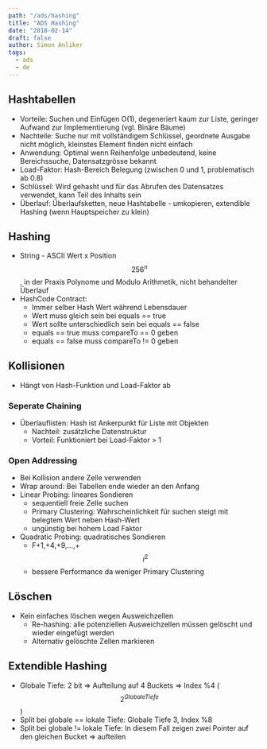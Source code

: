 ```yaml
---
path: "/ads/hashing"
title: "ADS Hashing"
date: "2018-02-14"
draft: false
author: Simon Anliker
tags:
  - ads
  - de
---
```


## Hashtabellen

* Vorteile: Suchen und Einfügen O(1), degeneriert kaum zur Liste, geringer Aufwand zur Implementierung (vgl. Binäre Bäume)
* Nachteile: Suche nur mit vollständigem Schlüssel, geordnete Ausgabe nicht möglich, kleinstes Element finden nicht einfach
* Anwendung: Optimal wenn Reihenfolge unbedeutend, keine Bereichssuche, Datensatzgrösse bekannt
* Load-Faktor: Hash-Bereich Belegung (zwischen 0 und 1, problematisch ab 0.8)
* Schlüssel: Wird gehasht und für das Abrufen des Datensatzes verwendet, kann Teil des Inhalts sein
* Überlauf: Überlaufsketten, neue Hashtabelle - umkopieren, extendible Hashing (wenn Hauptspeicher zu klein)

## Hashing

* String - ASCII Wert x Position $$256^n$$, in der Praxis Polynome und Modulo Arithmetik, nicht behandelter Überlauf
* HashCode Contract:
  * Immer selber Hash Wert während Lebensdauer
  * Wert muss gleich sein bei equals == true
  * Wert sollte unterschiedlich sein bei equals == false
  * equals == true muss compareTo == 0 geben
  * equals == false muss compareTo != 0 geben

## Kollisionen

* Hängt von Hash-Funktion und Load-Faktor ab

### Seperate Chaining

* Überlauflisten: Hash ist Ankerpunkt für Liste mit Objekten
  * Nachteil: zusätzliche Datenstruktur
  * Vorteil: Funktioniert bei Load-Faktor > 1

### Open Addressing

* Bei Kollision andere Zelle verwenden
* Wrap around: Bei Tabellen ende wieder an den Anfang
* Linear Probing: lineares Sondieren
  * sequentiell freie Zelle suchen
  * Primary Clustering: Wahrscheinlichkeit für suchen steigt mit belegtem Wert neben Hash-Wert
  * ungünstig bei hohem Load Faktor
* Quadratic Probing: quadratisches Sondieren
  * F+1,+4,+9,...,+$$i^2$$
  * bessere Performance da weniger Primary Clustering

## Löschen

* Kein einfaches löschen wegen Ausweichzellen
  * Re-hashing: alle potenziellen Ausweichzellen müssen gelöscht und wieder eingefügt werden
  * Alternativ gelöschte Zellen markieren


## Extendible Hashing

 * Globale Tiefe: 2 bit => Aufteilung auf 4 Buckets => Index %4 ($$2^{Globale Tiefe}$$)
 * Split bei globale == lokale Tiefe: Globale Tiefe 3, Index %8
 * Split bei globale != lokale Tiefe: In diesem Fall zeigen zwei Pointer auf den gleichen Bucket => aufteilen  
